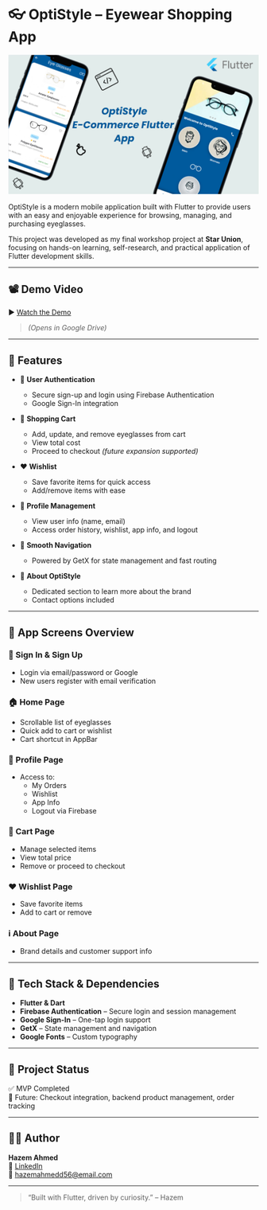 # 👓 OptiStyle – Eyewear Shopping App

![OptiStyle Banner](assets/images/OptiStyle.png)

OptiStyle is a modern mobile application built with Flutter to provide users with an easy and enjoyable experience for browsing, managing, and purchasing eyeglasses.


This project was developed as my final workshop project at **Star Union**, focusing on hands-on learning, self-research, and practical application of Flutter development skills.

---

## 📽️ Demo Video

▶️ [Watch the Demo](https://drive.google.com/drive/folders/1VHearQ3TPyalyKc9Imm9fSgFfm7BeR9Z?usp=sharing)

> *(Opens in Google Drive)*

---

## 🚀 Features

- 🔐 **User Authentication**
  - Secure sign-up and login using Firebase Authentication
  - Google Sign-In integration

- 🛒 **Shopping Cart**
  - Add, update, and remove eyeglasses from cart
  - View total cost
  - Proceed to checkout *(future expansion supported)*

- ❤️ **Wishlist**
  - Save favorite items for quick access
  - Add/remove items with ease

- 👤 **Profile Management**
  - View user info (name, email)
  - Access order history, wishlist, app info, and logout

- 📱 **Smooth Navigation**
  - Powered by GetX for state management and fast routing

- 📝 **About OptiStyle**
  - Dedicated section to learn more about the brand
  - Contact options included

---

## 📲 App Screens Overview

### 🔑 Sign In & Sign Up
- Login via email/password or Google
- New users register with email verification

### 🏠 Home Page
- Scrollable list of eyeglasses
- Quick add to cart or wishlist
- Cart shortcut in AppBar

### 👤 Profile Page
- Access to:
  - My Orders
  - Wishlist
  - App Info
  - Logout via Firebase

### 🛒 Cart Page
- Manage selected items
- View total price
- Remove or proceed to checkout

### ❤️ Wishlist Page
- Save favorite items
- Add to cart or remove

### ℹ️ About Page
- Brand details and customer support info

---

## 🧰 Tech Stack & Dependencies

- **Flutter & Dart**
- **Firebase Authentication** – Secure login and session management
- **Google Sign-In** – One-tap login support
- **GetX** – State management and navigation
- **Google Fonts** – Custom typography

---

## 📂 Project Status

✅ MVP Completed  
🚧 Future: Checkout integration, backend product management, order tracking

---

## 🙋‍♂️ Author

**Hazem Ahmed**  
🔗 [LinkedIn](https://www.linkedin.com/in/hazem-ahmed-39273b309/)  
📧 hazemahmedd56@email.com

---

> “Built with Flutter, driven by curiosity.” – Hazem
